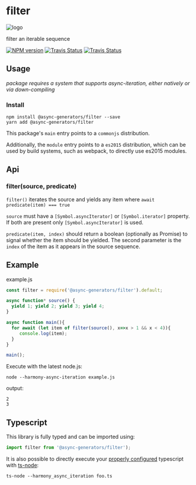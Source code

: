 # filter
![logo](https://avatars1.githubusercontent.com/u/31987273?v=4&s=100)

filter an iterable sequence 

[![NPM version][npm-image]][npm-url]
[![Travis Status][travis-image]][travis-url]
[![Travis Status][codecov-image]][codecov-url]

## Usage

_package requires a system that supports async-iteration, either natively or via down-compiling_

### Install
```
npm install @async-generators/filter --save
yarn add @async-generators/filter
```

This package's `main` entry points to a `commonjs` distribution. 

Additionally, the `module` entry points to a `es2015` distribution, which can be used by build systems, such as webpack, to directly use es2015 modules. 

## Api

### filter(source, predicate)

<code>filter()</code> iterates the source and yields any item where `await predicate(item) === true`

`source` must have a `[Symbol.asyncIterator]` or `[Symbol.iterator]` property. If both are present only `[Symbol.asyncIterator]` is used. 

`predicate(item, index)` should return a boolean (optionally as Promise) to signal whether the item should be yielded. The second parameter is the `index` of the item as it appears in the source sequence. 

## Example

example.js
```js
const filter = require('@async-generators/filter').default;

async function* source() {
  yield 1; yield 2; yield 3; yield 4;
}

async function main(){
  for await (let item of filter(source(), x=>x > 1 && x < 4)){
     console.log(item);
  }
}

main();
```

Execute with the latest node.js: 

```
node --harmony-async-iteration example.js
```


output:
```
2
3
```
## Typescript

This library is fully typed and can be imported using: 

```ts
import filter from '@async-generators/filter');
```

It is also possible to directly execute your [properly configured](https://stackoverflow.com/a/43694282/1657476) typescript with [ts-node](https://www.npmjs.com/package/ts-node):

```
ts-node --harmony_async_iteration foo.ts
```

[npm-url]: https://npmjs.org/package/@async-generators/filter
[npm-image]: https://img.shields.io/npm/v/@async-generators/filter.svg
[npm-downloads]: https://img.shields.io/npm/dm/@async-generators/filter.svg
[travis-url]: https://travis-ci.org/async-generators/filter
[travis-image]: https://img.shields.io/travis/async-generators/filter/master.svg
[codecov-url]: https://codecov.io/gh/async-generators/filter
[codecov-image]: https://codecov.io/gh/async-generators/filter/branch/master/graph/badge.svg
